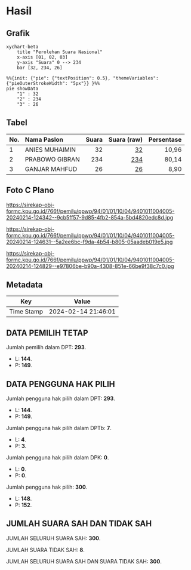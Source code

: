 # Hasil

## Grafik

```mermaid
xychart-beta
    title "Perolehan Suara Nasional"
    x-axis [01, 02, 03]
    y-axis "Suara" 0 --> 234
    bar [32, 234, 26]
```

```mermaid
%%{init: {"pie": {"textPosition": 0.5}, "themeVariables": {"pieOuterStrokeWidth": "5px"}} }%%
pie showData
    "1" : 32
    "2" : 234
    "3" : 26
```

## Tabel

| No. | Nama Paslon    | Suara | Suara (raw) | Persentase |
|:--- |:-------------- | -----:| -----------:| ----------:|
| 1   | ANIES MUHAIMIN | 32    | [32][p-1]   | 10,96      |
| 2   | PRABOWO GIBRAN | 234   | [234][p-2]  | 80,14      |
| 3   | GANJAR MAHFUD  | 26    | [26][p-3]   | 8,90       |


[p-1]: https://github.com/gigit-pemilu/pemilu-2024/blob/main/pilpres/hitung-suara/sub/94-papua-tengah/sub/01-nabire/sub/01-nabire/sub/1004-girimulyo/sub/005-tps/sub/paslon-1.txt
[p-2]: https://github.com/gigit-pemilu/pemilu-2024/blob/main/pilpres/hitung-suara/sub/94-papua-tengah/sub/01-nabire/sub/01-nabire/sub/1004-girimulyo/sub/005-tps/sub/paslon-2.txt
[p-3]: https://github.com/gigit-pemilu/pemilu-2024/blob/main/pilpres/hitung-suara/sub/94-papua-tengah/sub/01-nabire/sub/01-nabire/sub/1004-girimulyo/sub/005-tps/sub/paslon-3.txt

## Foto C Plano

https://sirekap-obj-formc.kpu.go.id/766f/pemilu/ppwp/94/01/01/10/04/9401011004005-20240214-124342--9cb5ff57-9d85-4fb2-854a-5bd4820edc8d.jpg

https://sirekap-obj-formc.kpu.go.id/766f/pemilu/ppwp/94/01/01/10/04/9401011004005-20240214-124631--5a2ee6bc-f9da-4b54-b805-05aadeb019e5.jpg

https://sirekap-obj-formc.kpu.go.id/766f/pemilu/ppwp/94/01/01/10/04/9401011004005-20240214-124829--e97806be-b90a-4308-851e-66be9f38c7c0.jpg


## Metadata

| Key        | Value               |
| ---------- | ------------------- |
| Time Stamp | 2024-02-14 21:46:01 |


## DATA PEMILIH TETAP

Jumlah pemilih dalam DPT: **293**.
 * L: **144**.
 * P: **149**.

## DATA PENGGUNA HAK PILIH

Jumlah pengguna hak pilih dalam DPT: **293**.
 * L: **144**.
 * P: **149**.

Jumlah pengguna hak pilih dalam DPTb: **7**.
 * L: **4**.
 * P: **3**.

Jumlah pengguna hak pilih dalam DPK: **0**.
 * L: **0**.
 * P: **0**.

Jumlah pengguna hak pilih: **300**.
 * L: **148**.
 * P: **152**.

## JUMLAH SUARA SAH DAN TIDAK SAH

JUMLAH SELURUH SUARA SAH: **300**.

JUMLAH SUARA TIDAK SAH: **8**.

JUMLAH SELURUH SUARA SAH DAN SUARA TIDAK SAH: **300**.


